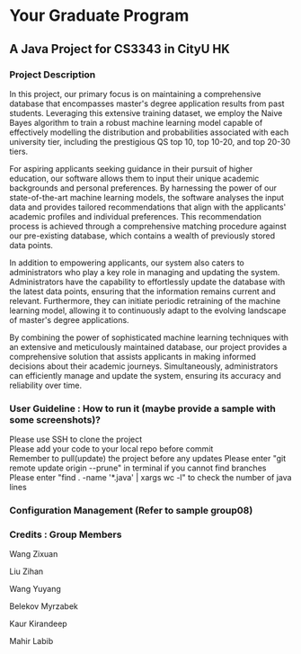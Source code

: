 # Your Graduate Program
## A Java Project for CS3343 in CityU HK

### Project Description
In this project, our primary focus is on maintaining a comprehensive database that encompasses master's degree application results from past students. Leveraging this extensive training dataset, we employ the Naive Bayes algorithm to train a robust machine learning model capable of effectively modelling the distribution and probabilities associated with each university tier, including the prestigious QS top 10, top 10-20, and top 20-30 tiers. 

For aspiring applicants seeking guidance in their pursuit of higher education, our software allows them to input their unique academic backgrounds and personal preferences. By harnessing the power of our state-of-the-art machine learning models, the software analyses the input data and provides tailored recommendations that align with the applicants' academic profiles and individual preferences. This recommendation process is achieved through a comprehensive matching procedure against our pre-existing database, which contains a wealth of previously stored data points.  

In addition to empowering applicants, our system also caters to administrators who play a key role in managing and updating the system. Administrators have the capability to effortlessly update the database with the latest data points, ensuring that the information remains current and relevant. Furthermore, they can initiate periodic retraining of the machine learning model, allowing it to continuously adapt to the evolving landscape of master's degree applications. 

By combining the power of sophisticated machine learning techniques with an extensive and meticulously maintained database, our project provides a comprehensive solution that assists applicants in making informed decisions about their academic journeys. Simultaneously, administrators can efficiently manage and update the system, ensuring its accuracy and reliability over time. 

### User Guideline : How to run it (maybe provide a sample with some screenshots)?
Please use SSH to clone the project  
Please add your code to your local repo before commit  
Remember to pull(update) the project before any updates
Please enter "git remote update origin --prune" in terminal if you cannot find branches  
Please enter "find . -name '*.java' | xargs wc -l" to check the number of java lines
### Configuration Management (Refer to sample group08)

### Credits : Group Members
Wang Zixuan 

Liu Zihan

Wang Yuyang

Belekov Myrzabek

Kaur Kirandeep

Mahir Labib
